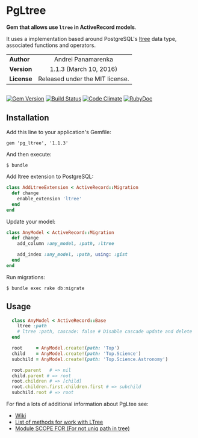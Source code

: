 # PgLtree

**Gem that allows use `ltree` in ActiveRecord models**.

It uses a implementation based around PostgreSQL's [ltree](http://www.postgresql.org/docs/current/static/ltree.html) data type, associated functions and operators.

|               |                                  |
|---------------|:--------------------------------:|
| **Author**    | Andrei Panamarenka               |
| **Version**   | 1.1.3 (March 10, 2016)           |
| **License**   | Released under the MIT license.  |


##

[![Gem Version](https://badge.fury.io/rb/pg_ltree.svg)](http://badge.fury.io/rb/pg_ltree)
[![Build Status](https://travis-ci.org/sjke/pg_ltree.svg?branch=travis-ci)](https://travis-ci.org/sjke/pg_ltree)
[![Code Climate](https://codeclimate.com/github/sjke/pg_ltree/badges/gpa.svg)](https://codeclimate.com/github/sjke/pg_ltree)
[![RubyDoc](http://inch-ci.org/github/sjke/pg_ltree.svg?branch=master)](http://www.rubydoc.info/github/sjke/pg_ltree/)
## Installation

Add this line to your application's Gemfile:

    gem 'pg_ltree', '1.1.3'

And then execute:

    $ bundle

Add ltree extension to PostgreSQL:

``` ruby
class AddLtreeExtension < ActiveRecord::Migration
  def change
    enable_extension 'ltree'
  end
end
```

Update your model:

``` ruby
class AnyModel < ActiveRecord::Migration
  def change
    add_column :any_model, :path, :ltree

    add_index :any_model, :path, using: :gist
  end
end
```

Run migrations:

    $ bundle exec rake db:migrate

## Usage

``` ruby
  class AnyModel < ActiveRecord::Base
    ltree :path
    # ltree :path, cascade: false # Disable cascade update and delete
  end

  root     = AnyModel.create!(path: 'Top')
  child    = AnyModel.create!(path: 'Top.Science')
  subchild = AnyModel.create!(path: 'Top.Science.Astronomy')

  root.parent   # => nil
  child.parent # => root
  root.children # => [child]
  root.children.first.children.first # => subchild
  subchild.root # => root
```

For find a lots of additional information about PgLtee see:
* [Wiki](https://github.com/sjke/pg_ltree/wiki)
* [List of methods for work with LTree](https://github.com/sjke/pg_ltree/wiki/List-of-methods-for-work-with-LTree)
* [Module SCOPE FOR (For not uniq path in tree)](https://github.com/sjke/pg_ltree/wiki/Module-SCOPED-FOR)
